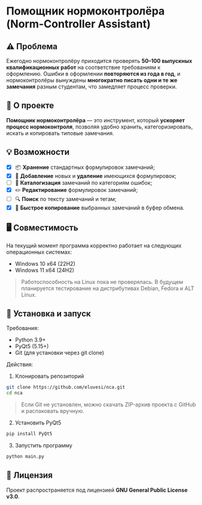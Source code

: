
# Помощник нормоконтролёра (Norm-Controller Assistant)

## ⚠️ Проблема
Ежегодно нормоконтролёру приходится проверять **50–100 выпускных квалификационных работ** на соответствие требованиям к оформлению. Ошибки в оформлении **повторяются из года в год**, и нормоконтролёры вынуждены **многократно писать одни и те же замечания** разным студентам, что замедляет процесс проверки.

## 📌 О проекте
**Помощник нормоконтролёра** — это инструмент, который **ускоряет процесс нормоконтроля**, позволяя удобно хранить, категоризировать, искать и копировать типовые замечания.

## 💡 Возможности
- [x] 📦 **Хранение** стандартных формулировок замечаний;
- [x] 📝 **Добавление** новых и **удаление** имеющихся формулировок;
- [ ] 📂 **Каталогизация** замечаний по категориям ошибок;
- [x] ✏️ **Редактирование** формулировок замечаний;
- [ ] 🔍 **Поиск** по тексту замечаний и тегам;
- [x] 📑 **Быстрое копирование** выбранных замечаний в буфер обмена.

## 🖥️ Совместимость
На текущий момент программа корректно работает на следующих операционных системах:
- Windows 10 x64 (22H2)
- Windows 11 x64 (24H2)

>Работоспособность на Linux пока не проверялась. В будущем планируется тестирование на дистрибутивах Debian, Fedora и ALT Linux.

## 🚀 Установка и запуск
Требования:
- Python 3.9+
- PyQt5 (5.15+)
- Git (для установки через git clone)

Действия:
1. Клонировать репозиторий
```sh
git clone https://github.com/eluvesi/nca.git
cd nca
```
>Если Git не установлен, можно скачать ZIP-архив проекта с GitHub и распаковать вручную.
2. Установить PyQt5
```sh
pip install PyQt5
```
3. Запустить программу
```sh
python main.py
```

## 📜 Лицензия
Проект распространяется под лицензией **GNU General Public License v3.0**.
